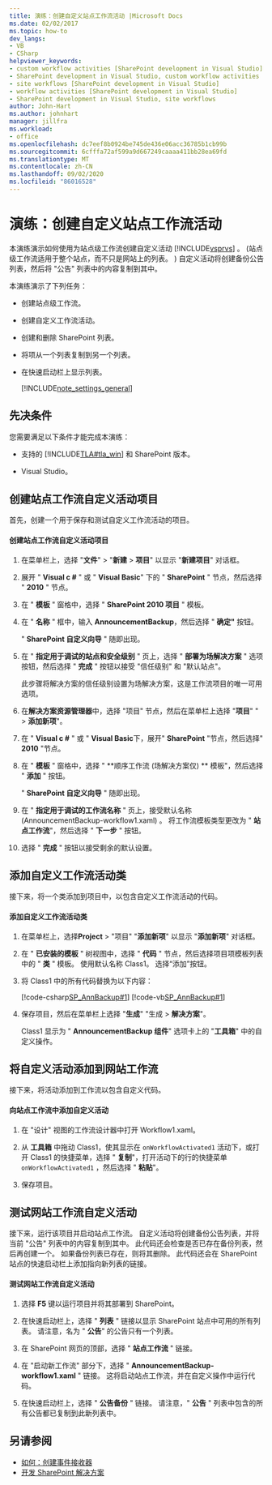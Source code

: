 ```yaml
---
title: 演练：创建自定义站点工作流活动 |Microsoft Docs
ms.date: 02/02/2017
ms.topic: how-to
dev_langs:
- VB
- CSharp
helpviewer_keywords:
- custom workflow activities [SharePoint development in Visual Studio]
- SharePoint development in Visual Studio, custom workflow activities
- site workflows [SharePoint development in Visual Studio]
- workflow activities [SharePoint development in Visual Studio]
- SharePoint development in Visual Studio, site workflows
author: John-Hart
ms.author: johnhart
manager: jillfra
ms.workload:
- office
ms.openlocfilehash: dc7eef8b0924be745de436e06acc36785b1cb99b
ms.sourcegitcommit: 6cfffa72af599a9d667249caaaa411bb28ea69fd
ms.translationtype: MT
ms.contentlocale: zh-CN
ms.lasthandoff: 09/02/2020
ms.locfileid: "86016528"
---
```

# <a name="walkthrough-create-a-custom-site-workflow-activity"></a>演练：创建自定义站点工作流活动
  本演练演示如何使用为站点级工作流创建自定义活动 [!INCLUDE[vsprvs](../sharepoint/includes/vsprvs-md.md)] 。  (站点级工作流适用于整个站点，而不只是网站上的列表。 ) 自定义活动将创建备份公告列表，然后将 "公告" 列表中的内容复制到其中。

 本演练演示了下列任务：

- 创建站点级工作流。

- 创建自定义工作流活动。

- 创建和删除 SharePoint 列表。

- 将项从一个列表复制到另一个列表。

- 在快速启动栏上显示列表。

  [!INCLUDE[note_settings_general](../sharepoint/includes/note-settings-general-md.md)]

## <a name="prerequisites"></a>先决条件
 您需要满足以下条件才能完成本演练：

- 支持的 [!INCLUDE[TLA#tla_win](../sharepoint/includes/tlasharptla-win-md.md)] 和 SharePoint 版本。

- Visual Studio。

## <a name="create-a-site-workflow-custom-activity-project"></a>创建站点工作流自定义活动项目
 首先，创建一个用于保存和测试自定义工作流活动的项目。

#### <a name="to-create-a-site-workflow-custom-activity-project"></a>创建站点工作流自定义活动项目

1. 在菜单栏上，选择 "**文件**"  >  "**新建**  >  **项目**" 以显示 "**新建项目**" 对话框。

2. 展开 " **Visual c #** " 或 " **Visual Basic**" 下的 " **SharePoint** " 节点，然后选择 " **2010** " 节点。

3. 在 " **模板** " 窗格中，选择 " **SharePoint 2010 项目** " 模板。

4. 在 " **名称** " 框中，输入 **AnnouncementBackup**，然后选择 " **确定"** 按钮。

     " **SharePoint 自定义向导** " 随即出现。

5. 在 " **指定用于调试的站点和安全级别** " 页上，选择 " **部署为场解决方案** " 选项按钮，然后选择 " **完成** " 按钮以接受 "信任级别" 和 "默认站点"。

     此步骤将解决方案的信任级别设置为场解决方案，这是工作流项目的唯一可用选项。

6. 在**解决方案资源管理器**中，选择 "项目" 节点，然后在菜单栏上选择 "**项目**" "  >  **添加新项**"。

7. 在 " **Visual c #** " 或 " **Visual Basic**下，展开" **SharePoint** "节点，然后选择" **2010** "节点。

8. 在 " **模板** " 窗格中，选择 " **顺序工作流 (场解决方案仅) ** 模板"，然后选择 " **添加** " 按钮。

     " **SharePoint 自定义向导** " 随即出现。

9. 在 " **指定用于调试的工作流名称** " 页上，接受默认名称 (AnnouncementBackup-workflow1.xaml) 。 将工作流模板类型更改为 " **站点工作流**"，然后选择 " **下一步** " 按钮。

10. 选择 " **完成** " 按钮以接受剩余的默认设置。

## <a name="add-a-custom-workflow-activity-class"></a>添加自定义工作流活动类
 接下来，将一个类添加到项目中，以包含自定义工作流活动的代码。

#### <a name="to-add-a-custom-workflow-activity-class"></a>添加自定义工作流活动类

1. 在菜单栏上，选择**Project**  >  "项目" "**添加新项**" 以显示 "**添加新项**" 对话框。

2. 在 " **已安装的模板** " 树视图中，选择 " **代码** " 节点，然后选择项目项模板列表中的 " **类** " 模板。 使用默认名称 Class1。 选择“添加”按钮。

3. 将 Class1 中的所有代码替换为以下内容：

     [!code-csharp[SP_AnnBackup#1](../sharepoint/codesnippet/CSharp/announcementbackup/class1.cs#1)]
     [!code-vb[SP_AnnBackup#1](../sharepoint/codesnippet/VisualBasic/announcementbackupvb/class1.vb#1)]

4. 保存项目，然后在菜单栏上选择 "**生成**" "生成  >  **解决方案**"。

     Class1 显示为 " **AnnouncementBackup 组件**" 选项卡上的 "**工具箱**" 中的自定义操作。

## <a name="add-the-custom-activity-to-the-site-workflow"></a>将自定义活动添加到网站工作流
 接下来，将活动添加到工作流以包含自定义代码。

#### <a name="to-add-a-custom-activity-to-the-site-workflow"></a>向站点工作流中添加自定义活动

1. 在 "设计" 视图的工作流设计器中打开 Workflow1.xaml。

2. 从 **工具箱** 中拖动 Class1，使其显示在 `onWorkflowActivated1` 活动下，或打开 Class1 的快捷菜单，选择 " **复制**"，打开活动下的行的快捷菜单 `onWorkflowActivated1` ，然后选择 " **粘贴**"。

3. 保存项目。

## <a name="test-the-site-workflow-custom-activity"></a>测试网站工作流自定义活动
 接下来，运行该项目并启动站点工作流。 自定义活动将创建备份公告列表，并将当前 "公告" 列表中的内容复制到其中。 此代码还会检查是否已存在备份列表，然后再创建一个。 如果备份列表已存在，则将其删除。 此代码还会在 SharePoint 站点的快速启动栏上添加指向新列表的链接。

#### <a name="to-test-the-site-workflow-custom-activity"></a>测试网站工作流自定义活动

1. 选择 **F5** 键以运行项目并将其部署到 SharePoint。

2. 在快速启动栏上，选择 " **列表** " 链接以显示 SharePoint 站点中可用的所有列表。 请注意，名为 " **公告**" 的公告只有一个列表。

3. 在 SharePoint 网页的顶部，选择 " **站点工作流** " 链接。

4. 在 "启动新工作流" 部分下，选择 " **AnnouncementBackup-workflow1.xaml** " 链接。 这将启动站点工作流，并在自定义操作中运行代码。

5. 在快速启动栏上，选择 " **公告备份** " 链接。 请注意，" **公告** " 列表中包含的所有公告都已复制到此新列表中。

## <a name="see-also"></a>另请参阅
- [如何：创建事件接收器](../sharepoint/how-to-create-an-event-receiver.md)
- [开发 SharePoint 解决方案](../sharepoint/developing-sharepoint-solutions.md)
